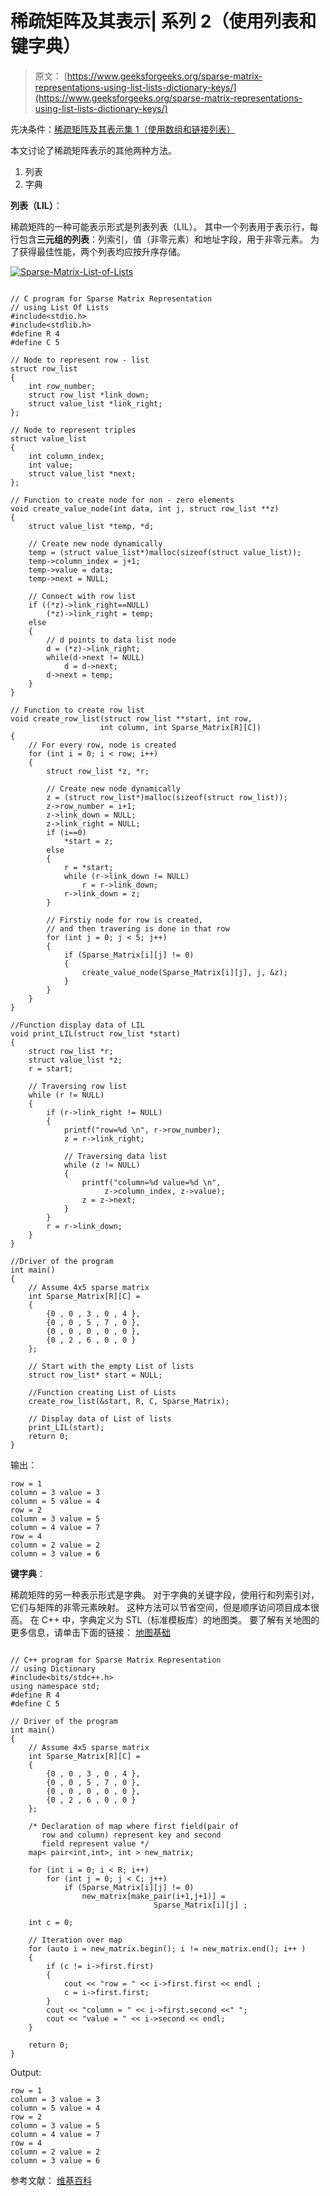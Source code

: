# 稀疏矩阵及其表示| 系列 2（使用列表和键字典）

> 原文： [https://www.geeksforgeeks.org/sparse-matrix-representations-using-list-lists-dictionary-keys/](https://www.geeksforgeeks.org/sparse-matrix-representations-using-list-lists-dictionary-keys/)

先决条件：[稀疏矩阵及其表示集 1（使用数组和链接列表）](https://www.geeksforgeeks.org/sparse-matrix-representation/)

本文讨论了稀疏矩阵表示的其他两种方法。

1.  列表
2.  字典

**列表（LIL）**：

稀疏矩阵的一种可能表示形式是列表列表（LIL）。 其中一个列表用于表示行，每行包含**三元组的列表**：列索引，值（非零元素）和地址字段，用于非零元素。 为了获得最佳性能，两个列表均应按升序存储。

[![Sparse-Matrix-List-of-Lists](img/7c525e1f88a43789ac605a13e85f2a1a.png)](https://media.geeksforgeeks.org/wp-content/uploads/Sparse-Matrix-List-of-Lists2.png) 



```

// C program for Sparse Matrix Representation 
// using List Of Lists 
#include<stdio.h> 
#include<stdlib.h> 
#define R 4 
#define C 5 

// Node to represent row - list 
struct row_list 
{ 
    int row_number; 
    struct row_list *link_down; 
    struct value_list *link_right; 
}; 

// Node to represent triples 
struct value_list 
{ 
    int column_index; 
    int value; 
    struct value_list *next; 
}; 

// Function to create node for non - zero elements 
void create_value_node(int data, int j, struct row_list **z) 
{ 
    struct value_list *temp, *d; 

    // Create new node dynamically 
    temp = (struct value_list*)malloc(sizeof(struct value_list)); 
    temp->column_index = j+1; 
    temp->value = data; 
    temp->next = NULL; 

    // Connect with row list 
    if ((*z)->link_right==NULL) 
        (*z)->link_right = temp; 
    else
    { 
        // d points to data list node 
        d = (*z)->link_right; 
        while(d->next != NULL) 
            d = d->next; 
        d->next = temp; 
    } 
} 

// Function to create row list 
void create_row_list(struct row_list **start, int row, 
                    int column, int Sparse_Matrix[R][C]) 
{ 
    // For every row, node is created 
    for (int i = 0; i < row; i++) 
    { 
        struct row_list *z, *r; 

        // Create new node dynamically 
        z = (struct row_list*)malloc(sizeof(struct row_list)); 
        z->row_number = i+1; 
        z->link_down = NULL; 
        z->link_right = NULL; 
        if (i==0) 
            *start = z; 
        else
        { 
            r = *start; 
            while (r->link_down != NULL) 
                r = r->link_down; 
            r->link_down = z; 
        } 

        // Firstiy node for row is created, 
        // and then travering is done in that row 
        for (int j = 0; j < 5; j++) 
        { 
            if (Sparse_Matrix[i][j] != 0) 
            { 
                create_value_node(Sparse_Matrix[i][j], j, &z); 
            } 
        } 
    } 
} 

//Function display data of LIL 
void print_LIL(struct row_list *start) 
{ 
    struct row_list *r; 
    struct value_list *z; 
    r = start; 

    // Traversing row list 
    while (r != NULL) 
    { 
        if (r->link_right != NULL) 
        { 
            printf("row=%d \n", r->row_number); 
            z = r->link_right; 

            // Traversing data list 
            while (z != NULL) 
            { 
                printf("column=%d value=%d \n", 
                     z->column_index, z->value); 
                z = z->next; 
            } 
        } 
        r = r->link_down; 
    } 
} 

//Driver of the program 
int main() 
{ 
    // Assume 4x5 sparse matrix 
    int Sparse_Matrix[R][C] = 
    { 
        {0 , 0 , 3 , 0 , 4 }, 
        {0 , 0 , 5 , 7 , 0 }, 
        {0 , 0 , 0 , 0 , 0 }, 
        {0 , 2 , 6 , 0 , 0 } 
    }; 

    // Start with the empty List of lists 
    struct row_list* start = NULL; 

    //Function creating List of Lists 
    create_row_list(&start, R, C, Sparse_Matrix); 

    // Display data of List of lists 
    print_LIL(start); 
    return 0; 
} 

```

输出：

```
row = 1 
column = 3 value = 3 
column = 5 value = 4 
row = 2 
column = 3 value = 5 
column = 4 value = 7 
row = 4 
column = 2 value = 2 
column = 3 value = 6 

```

**键字典**：

稀疏矩阵的另一种表示形式是字典。 对于字典的关键字段，使用行和列索引对，它们与矩阵的非零元素映射。 这种方法可以节省空间，但是顺序访问项目成本很高。
在 C++ 中，字典定义为 STL（标准模板库）的地图类。 要了解有关地图的更多信息，请单击下面的链接：
[地图基础](http://quiz.geeksforgeeks.org/map-associative-containers-the-c-standard-template-library-stl/)


```

// C++ program for Sparse Matrix Representation 
// using Dictionary 
#include<bits/stdc++.h> 
using namespace std; 
#define R 4 
#define C 5 

// Driver of the program 
int main() 
{ 
    // Assume 4x5 sparse matrix 
    int Sparse_Matrix[R][C] = 
    { 
        {0 , 0 , 3 , 0 , 4 }, 
        {0 , 0 , 5 , 7 , 0 }, 
        {0 , 0 , 0 , 0 , 0 }, 
        {0 , 2 , 6 , 0 , 0 } 
    }; 

    /* Declaration of map where first field(pair of 
       row and column) represent key and second 
       field represent value */
    map< pair<int,int>, int > new_matrix; 

    for (int i = 0; i < R; i++) 
        for (int j = 0; j < C; j++) 
            if (Sparse_Matrix[i][j] != 0) 
                new_matrix[make_pair(i+1,j+1)] = 
                                Sparse_Matrix[i][j] ; 

    int c = 0; 

    // Iteration over map 
    for (auto i = new_matrix.begin(); i != new_matrix.end(); i++ ) 
    { 
        if (c != i->first.first) 
        { 
            cout << "row = " << i->first.first << endl ; 
            c = i->first.first; 
        } 
        cout << "column = " << i->first.second <<" "; 
        cout << "value = " << i->second << endl; 
    } 

    return 0; 
} 

```

Output:

```
row = 1
column = 3 value = 3
column = 5 value = 4
row = 2
column = 3 value = 5
column = 4 value = 7
row = 4
column = 2 value = 2
column = 3 value = 6

```

参考文献：
[维基百科](https://en.wikipedia.org/wiki/Sparse_matrix)
